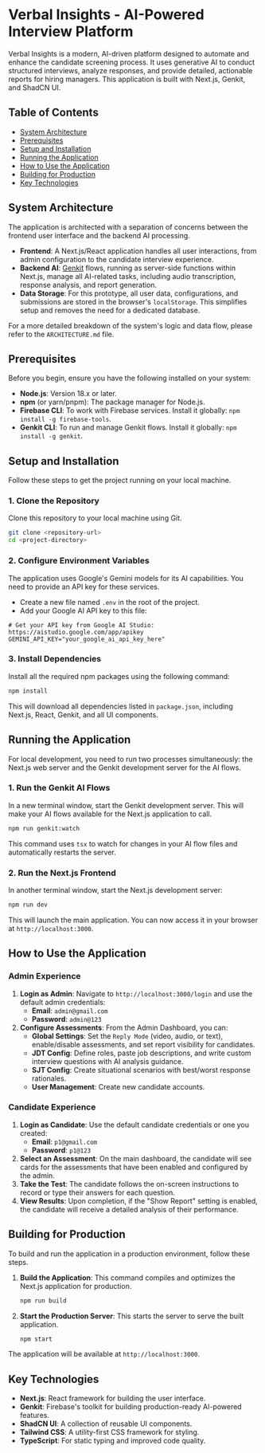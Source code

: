 # Verbal Insights - AI-Powered Interview Platform

Verbal Insights is a modern, AI-driven platform designed to automate and enhance the candidate screening process. It uses generative AI to conduct structured interviews, analyze responses, and provide detailed, actionable reports for hiring managers. This application is built with Next.js, Genkit, and ShadCN UI.

## Table of Contents

- [System Architecture](#system-architecture)
- [Prerequisites](#prerequisites)
- [Setup and Installation](#setup-and-installation)
- [Running the Application](#running-the-application)
- [How to Use the Application](#how-to-use-the-application)
- [Building for Production](#building-for-production)
- [Key Technologies](#key-technologies)

## System Architecture

The application is architected with a separation of concerns between the frontend user interface and the backend AI processing.

-   **Frontend**: A Next.js/React application handles all user interactions, from admin configuration to the candidate interview experience.
-   **Backend AI**: [Genkit](https://firebase.google.com/docs/genkit) flows, running as server-side functions within Next.js, manage all AI-related tasks, including audio transcription, response analysis, and report generation.
-   **Data Storage**: For this prototype, all user data, configurations, and submissions are stored in the browser's `localStorage`. This simplifies setup and removes the need for a dedicated database.

For a more detailed breakdown of the system's logic and data flow, please refer to the `ARCHITECTURE.md` file.

## Prerequisites

Before you begin, ensure you have the following installed on your system:

-   **Node.js**: Version 18.x or later.
-   **npm** (or yarn/pnpm): The package manager for Node.js.
-   **Firebase CLI**: To work with Firebase services. Install it globally: `npm install -g firebase-tools`.
-   **Genkit CLI**: To run and manage Genkit flows. Install it globally: `npm install -g genkit`.

## Setup and Installation

Follow these steps to get the project running on your local machine.

### 1. Clone the Repository

Clone this repository to your local machine using Git.

```bash
git clone <repository-url>
cd <project-directory>
```

### 2. Configure Environment Variables

The application uses Google's Gemini models for its AI capabilities. You need to provide an API key for these services.

-   Create a new file named `.env` in the root of the project.
-   Add your Google AI API key to this file:

```env
# Get your API key from Google AI Studio: https://aistudio.google.com/app/apikey
GEMINI_API_KEY="your_google_ai_api_key_here"
```

### 3. Install Dependencies

Install all the required npm packages using the following command:

```bash
npm install
```

This will download all dependencies listed in `package.json`, including Next.js, React, Genkit, and all UI components.

## Running the Application

For local development, you need to run two processes simultaneously: the Next.js web server and the Genkit development server for the AI flows.

### 1. Run the Genkit AI Flows

In a new terminal window, start the Genkit development server. This will make your AI flows available for the Next.js application to call.

```bash
npm run genkit:watch
```

This command uses `tsx` to watch for changes in your AI flow files and automatically restarts the server.

### 2. Run the Next.js Frontend

In another terminal window, start the Next.js development server:

```bash
npm run dev
```

This will launch the main application. You can now access it in your browser at `http://localhost:3000`.

## How to Use the Application

### Admin Experience

1.  **Login as Admin**: Navigate to `http://localhost:3000/login` and use the default admin credentials:
    -   **Email**: `admin@gmail.com`
    -   **Password**: `admin@123`
2.  **Configure Assessments**: From the Admin Dashboard, you can:
    -   **Global Settings**: Set the `Reply Mode` (video, audio, or text), enable/disable assessments, and set report visibility for candidates.
    -   **JDT Config**: Define roles, paste job descriptions, and write custom interview questions with AI analysis guidance.
    -   **SJT Config**: Create situational scenarios with best/worst response rationales.
    -   **User Management**: Create new candidate accounts.

### Candidate Experience

1.  **Login as Candidate**: Use the default candidate credentials or one you created:
    -   **Email**: `p1@gmail.com`
    -   **Password**: `p1@123`
2.  **Select an Assessment**: On the main dashboard, the candidate will see cards for the assessments that have been enabled and configured by the admin.
3.  **Take the Test**: The candidate follows the on-screen instructions to record or type their answers for each question.
4.  **View Results**: Upon completion, if the "Show Report" setting is enabled, the candidate will receive a detailed analysis of their performance.

## Building for Production

To build and run the application in a production environment, follow these steps.

1.  **Build the Application**: This command compiles and optimizes the Next.js application for production.

    ```bash
    npm run build
    ```

2.  **Start the Production Server**: This starts the server to serve the built application.

    ```bash
    npm start
    ```

The application will be available at `http://localhost:3000`.

## Key Technologies

-   **Next.js**: React framework for building the user interface.
-   **Genkit**: Firebase's toolkit for building production-ready AI-powered features.
-   **ShadCN UI**: A collection of reusable UI components.
-   **Tailwind CSS**: A utility-first CSS framework for styling.
-   **TypeScript**: For static typing and improved code quality.
